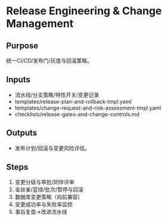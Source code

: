 # Release Engineering & Change Management

## Purpose

统一CI/CD/发布门/灰度与回滚策略。

## Inputs

- 流水线/分支策略/特性开关/变更记录
- templates/release-plan-and-rollback-tmpl.yaml
- templates/change-request-and-risk-assessment-tmpl.yaml
- checklists/release-gates-and-change-controls.md

## Outputs

- 发布计划/回滚与变更风险评估。

## Steps

1. 变更分级与审批/同伴评审
2. 金丝雀/蓝绿/批次/暂停与回滚
3. 数据库变更策略（向前兼容）
4. 变更成功率与失败率监控
5. 事后复盘→改进流水线
